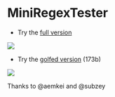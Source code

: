 MiniRegexTester
==

- Try the [full version](http://xem.github.io/MiniRegexTester)

![](http://xem.github.io/MiniRegexTester/full.PNG)

- Try the [golfed version](http://xem.github.io/MiniRegexTester/index.min.html) (173b)

![](http://xem.github.io/MiniRegexTester/min.PNG)

Thanks to @aemkei and @subzey